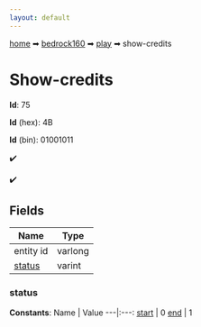 ```yaml
---
layout: default
---
```


[home](/) ➡ [bedrock160](/protocol/bedrock160) ➡ [play](/protocol/bedrock160/play) ➡ show-credits

# Show-credits

**Id**: 75

**Id** (hex): 4B

**Id** (bin): 01001011

✔️

✔️

## Fields

Name | Type
---|---
entity id | varlong
[status](#status) | varint

### status

**Constants**:
Name | Value
---|:---:
[start](status_start) | 0
[end](status_end) | 1

